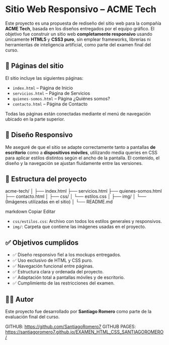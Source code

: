 # Sitio Web Responsivo – ACME Tech

Este proyecto es una propuesta de rediseño del sitio web para la compañía **ACME Tech**, basada en los diseños entregados por el equipo gráfico. El objetivo fue construir un sitio web **completamente responsivo** usando únicamente **HTML5** y **CSS3 puro**, sin emplear frameworks, librerías ni herramientas de inteligencia artificial, como parte del examen final del curso.

## 📄 Páginas del sitio

El sitio incluye las siguientes páginas:

- `index.html` – Página de Inicio
- `servicios.html` – Página de Servicios
- `quienes-somos.html` – Página ¿Quiénes somos?
- `contacto.html` – Página de Contacto

Todas las páginas están conectadas mediante el menú de navegación ubicado en la parte superior.

## 📱 Diseño Responsivo

Me aseguré de que el sitio se adapte correctamente tanto a pantallas **de escritorio** como a **dispositivos móviles**, utilizando media queries en CSS para aplicar estilos distintos según el ancho de la pantalla. El contenido, el diseño y la navegación se ajustan fluidamente entre las versiones.

## 📁 Estructura del proyecto

acme-tech/
│
├── index.html
├── servicios.html
├── quienes-somos.html
├── contacto.html
│
├── css/
│ └── estilos.css
│
├── img/
│ └── (Imágenes utilizadas en el sitio)
│
└── README.md

markdown
Copiar
Editar

- `css/estilos.css`: Archivo con todos los estilos generales y responsivos.
- `img/`: Carpeta que contiene las imágenes usadas en el proyecto.

## ✅ Objetivos cumplidos

- ✅ Diseño responsivo fiel a los mockups entregados.
- ✅ Uso exclusivo de HTML y CSS puro.
- ✅ Navegación funcional entre páginas.
- ✅ Estructura clara y ordenada del proyecto.
- ✅ Adaptación total a pantallas móviles y de escritorio.
- ✅ Cumplimiento de las restricciones del examen.

## 🧑‍💻 Autor

Este proyecto fue desarrollado por **Santiago Romero** como parte de la evaluación final del curso.

GITHUB: https://github.com/SantiagoRomero7
GITHUB PAGES: https://santiagoromero7.github.io/EXAMEN_HTML_CSS_SANTIAGOROMERO/
